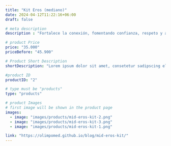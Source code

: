 ```yaml
---
title: "Kit Eros (mediano)"
date: 2024-04-12T11:22:16+06:00
draft: false

# meta description
description : "Fortalece la conexión, fomentando confianza, respeto y afecto. Ideal para revitalizar el amor"

# product Price
price: "35.000"
priceBefore: "45.900"

# Product Short Description
shortDescription: "Lorem ipsum dolor sit amet, consetetur sadipscing elitr, sed diam nonumy eirmod tempor invidunt ut"

#product ID
productID: "2"

# type must be "products"
type: "products"

# product Images
# first image will be shown in the product page
images:
  - image: "images/products/mid-eros-kit-2.png"
  - image: "images/products/mid-eros-kit-3.png"
  - image: "images/products/mid-eros-kit-1.png"

link: "https://olimpomed.github.io/blog/mid-eros-kit/"
---
```


